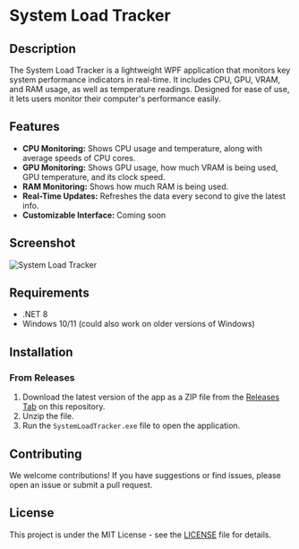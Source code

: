 # System Load Tracker

## Description
The System Load Tracker is a lightweight WPF application that monitors key system performance indicators in real-time. It includes CPU, GPU, VRAM, and RAM usage, as well as temperature readings. Designed for ease of use, it lets users monitor their computer's performance easily.

## Features
- **CPU Monitoring:** Shows CPU usage and temperature, along with average speeds of CPU cores.
- **GPU Monitoring:** Shows GPU usage, how much VRAM is being used, GPU temperature, and its clock speed.
- **RAM Monitoring:** Shows how much RAM is being used.
- **Real-Time Updates:** Refreshes the data every second to give the latest info.
- **Customizable Interface:** Coming soon

## Screenshot

![System Load Tracker](https://github.com/Schuischta/SystemLoadTracker/assets/35001838/175ee87f-c7fc-476c-8bb6-a8af6d464654)

## Requirements
- .NET 8
- Windows 10/11 (could also work on older versions of Windows)

## Installation

### From Releases
1. Download the latest version of the app as a ZIP file from the [Releases Tab](https://github.com/Schuischta/SystemLoadTracker/releases) on this repository.
2. Unzip the file.
3. Run the `SystemLoadTracker.exe` file to open the application.

## Contributing
We welcome contributions! If you have suggestions or find issues, please open an issue or submit a pull request.

## License
This project is under the MIT License - see the [LICENSE](https://github.com/Schuischta/SystemLoadTracker/blob/master/LICENSE.txt) file for details.
